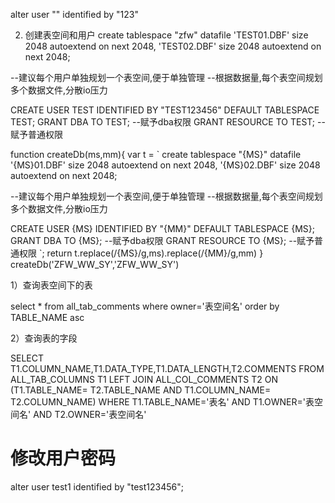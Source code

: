 <!--
 * @Author: wjn
 * @Date: 2020-11-12 09:32:51
 * @LastEditors: wjn
 * @LastEditTime: 2021-06-17 10:24:15
-->


alter user "" identified by "123"




2) 创建表空间和用户
create tablespace "zfw" datafile 'TEST01.DBF' size 2048 autoextend on next 2048, 'TEST02.DBF' size 2048 autoextend on next 2048;
 
--建议每个用户单独规划一个表空间,便于单独管理
--根据数据量,每个表空间规划多个数据文件,分散io压力
 
CREATE USER TEST IDENTIFIED BY "TEST123456" DEFAULT TABLESPACE TEST;
GRANT DBA TO TEST;       --赋予dba权限
GRANT RESOURCE TO TEST;  --赋予普通权限



function createDb(ms,mm){
    var t = `
    create tablespace "{MS}" datafile '{MS}01.DBF' size 2048 autoextend on next 2048, '{MS}02.DBF' size 2048 autoextend on next 2048;
 
--建议每个用户单独规划一个表空间,便于单独管理
--根据数据量,每个表空间规划多个数据文件,分散io压力
 
CREATE USER {MS} IDENTIFIED BY "{MM}" DEFAULT TABLESPACE {MS};
GRANT DBA TO {MS};       --赋予dba权限
GRANT RESOURCE TO {MS};  --赋予普通权限
    `;
    return t.replace(/{MS}/g,ms).replace(/{MM}/g,mm)
}
createDb('ZFW_WW_SY','ZFW_WW_SY') 







1）查询表空间下的表

select * from all_tab_comments where owner='表空间名' order by TABLE_NAME asc

2）查询表的字段

SELECT  T1.COLUMN_NAME,T1.DATA_TYPE,T1.DATA_LENGTH,T2.COMMENTS
FROM ALL_TAB_COLUMNS T1
LEFT JOIN ALL_COL_COMMENTS T2
ON  (T1.TABLE_NAME= T2.TABLE_NAME AND T1.COLUMN_NAME= T2.COLUMN_NAME)
WHERE T1.TABLE_NAME='表名'
AND T1.OWNER='表空间名'
AND T2.OWNER='表空间名'


# 修改用户密码
alter user test1 identified by "test123456";